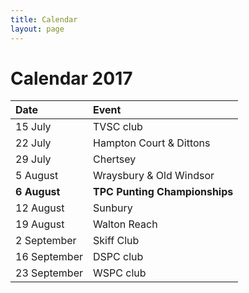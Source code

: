 ```yaml
---
title: Calendar
layout: page
---
```

# Calendar 2017

| Date         | Event                         |
|:-------------|:------------------------------|
| 15 July      | TVSC club                     |
| 22 July      | Hampton Court & Dittons       |
| 29 July      | Chertsey                      |
| 5 August     | Wraysbury & Old Windsor       |
| **6 August** | **TPC Punting Championships** |
| 12 August    | Sunbury                       |
| 19 August    | Walton Reach                  |
| 2 September  | Skiff Club                    |
| 16 September | DSPC club                     |
| 23 September | WSPC club                     |
